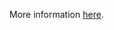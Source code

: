 More information [here](https://docs.prismacloud.io/en/enterprise-edition/policy-reference/aws-policies/aws-iam-policies/bc-aws-2-56).
